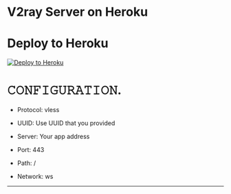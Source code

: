 # V2ray Server on Heroku

# Deploy to Heroku

<p><a href="https://dashboard.heroku.com/new?template=https://github.com/b4iterdev/v2ray-docker-deploy"> <img src="https://www.herokucdn.com/deploy/button.svg" alt="Deploy to Heroku" /></a></p>

# 𝙲𝙾𝙽𝙵𝙸𝙶𝚄𝚁𝙰𝚃𝙸𝙾𝙽.

- Protocol: vless

- UUID: Use UUID that you provided

- Server: Your app address

- Port: 443

- Path: /

- Network: ws
___
